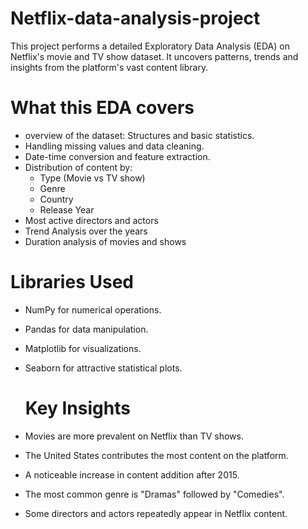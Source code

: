 # Netflix-data-analysis-project
This project performs a detailed Exploratory Data Analysis (EDA) on Netflix's movie and TV show dataset. It uncovers patterns, trends and insights from the platform's vast content library.

# What this EDA covers
- overview of the dataset: Structures and basic statistics.
- Handling missing values and data cleaning.
- Date-time conversion and feature extraction.
- Distribution of content by:
   - Type (Movie vs TV show)
   - Genre
   - Country
   - Release Year
- Most active directors and actors
- Trend Analysis over the years
- Duration analysis of movies and shows

# Libraries Used
- NumPy for numerical operations.
- Pandas for data manipulation.
- Matplotlib for visualizations.
- Seaborn for attractive statistical plots.

  # Key Insights
- Movies are more prevalent on Netflix than TV shows.
- The United States contributes the most content on the platform.
- A noticeable increase in content addition after 2015.
- The most common genre is "Dramas" followed by "Comedies".
- Some directors and actors repeatedly appear in Netflix content.
